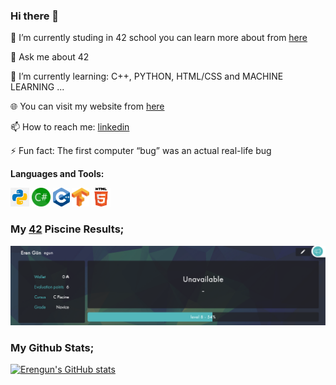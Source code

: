 ### Hi there 👋

🔭 I’m currently studing in 42 school you can learn more about from [here][42website]

💬 Ask me about 42

🌱 I’m currently learning: C++, PYTHON, HTML/CSS and MACHINE LEARNING ...

🌐 You can visit my website from [here][blogwebsite]

📫 How to reach me: [linkedin][Eren]

⚡ Fun fact: The first computer “bug” was an actual real-life bug


**Languages and Tools:**  

<code><img height="30" src="https://github.com/Erengun/Erengun/blob/cff3a70d6cc21aa941b4967010a92c0f80e16797/png-transparent-python-computer-icons-tutorial-computer-programming-social-icons-miscellaneous-angle-text.png"></code>
<code><img height="30" src="https://github.com/Erengun/Erengun/blob/cff3a70d6cc21aa941b4967010a92c0f80e16797/1200px-C_Sharp_wordmark.svg.png"></code>
<code><img height="30" src="https://github.com/Erengun/Erengun/blob/cff3a70d6cc21aa941b4967010a92c0f80e16797/150px-ISO_C++_Logo.svg.png"></code>
<code><img height="30" src="https://github.com/Erengun/Erengun/blob/cff3a70d6cc21aa941b4967010a92c0f80e16797/Tensorflow_logo.svg.png"></code>
<code><img height="30" src="https://github.com/Erengun/Erengun/blob/cff3a70d6cc21aa941b4967010a92c0f80e16797/download.png"></code>  

### My [42][42] Piscine Results;
![alt text](https://github.com/Erengun/Erengun/blob/230c0a8bbf8c0cd4cd0d3bc95257f29dac52777b/42Profile.png)


### My Github Stats;
[![Erengun's GitHub stats](https://github-readme-stats.vercel.app/api?username=Erengun&show_icons=true&theme=react)](https://github.com/anuraghazra/github-readme-stats)


<br />
<br />

[42]: https://profile.intra.42.fr/users/egun
[42website]: https://42.fr/en/what-is-42/42-program-explained/
[Eren]: https://tr.linkedin.com/in/erengun
[blogwebsite]: https://erengun.me
<!--
**Erengun/Erengun** is a ✨ _special_ ✨ repository because its `README.md` (this file) appears on your GitHub profile.

Here are some ideas to get you started:

- 🔭 I’m currently working on ...
- 🌱 I’m currently learning ...
- 👯 I’m looking to collaborate on ...
- 🤔 I’m looking for help with ...
- 💬 Ask me about ...
- 📫 How to reach me: ...
- 😄 Pronouns: ...
- ⚡ Fun fact: ...
-->
